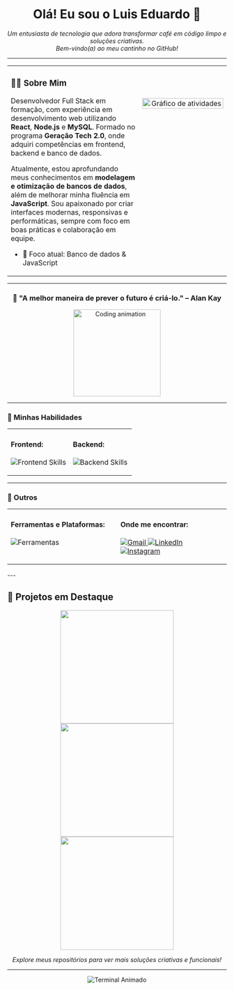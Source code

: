 <p align="center">
    
</p>

<div align="center">
  <h1>Olá! Eu sou o Luis Eduardo 👋</h1>
  <p><em>Um entusiasta de tecnologia que adora transformar café em código limpo e soluções criativas. <br> Bem-vindo(a) ao meu cantinho no GitHub!</em></p>
</div>

---

<table align="center" width="100%">
  <tr valign="top">
    <td width="60%">
      
### 👨‍💻 Sobre Mim

Desenvolvedor Full Stack em formação, com experiência em desenvolvimento web utilizando **React**, **Node.js** e **MySQL**. Formado no programa **Geração Tech 2.0**, onde adquiri competências em frontend, backend e banco de dados.  

Atualmente, estou aprofundando meus conhecimentos em **modelagem e otimização de bancos de dados**, além de melhorar minha fluência em **JavaScript**. Sou apaixonado por criar interfaces modernas, responsivas e performáticas, sempre com foco em boas práticas e colaboração em equipe.

- 🌱 Foco atual: Banco de dados & JavaScript

</td>
    
<td width="40%" align="center">

<picture>
  <source media="(prefers-color-scheme: dark)" srcset="https://raw.githubusercontent.com/eduard0-tech/eduard0-tech/output/github-contribution-grid-snake-dark.svg">
  <source media="(prefers-color-scheme: light)" srcset="https://raw.githubusercontent.com/eduard0-tech/eduard0-tech/output/github-contribution-grid-snake.svg">
</picture>

<br><br>

<a href="https://github-readme-activity-graph.vercel.app/graph?username=eduard0-tech&bg_color=0d1117&color=ffffff&line=00a2f9&point=00a2f9&area=true&hide_border=true" target="_blank">
  <img src="https://github-readme-activity-graph.vercel.app/graph?username=eduard0-tech&bg_color=0d1117&color=ffffff&line=00a2f9&point=00a2f9&area=true&hide_border=true" alt="Gráfico de atividades" width="100%"/>
</a>

</td>
  </tr>
</table>

---

<div align="center">

### 🌟 "A melhor maneira de prever o futuro é criá-lo." – Alan Kay

<img src="https://media.giphy.com/media/qgQUggAC3Pfv687qPC/giphy.gif" width="200px" alt="Coding animation"/>

</div>

---

### 🚀 Minhas Habilidades

<table width="100%">
  <tr valign="top">
    <td width="50%">
      <h4>Frontend:</h4>
      <p align="left">
        <img src="https://skillicons.dev/icons?i=react,nextjs,ts,tailwind,html,css,vite" alt="Frontend Skills" />
      </p>
    </td>
    <td width="50%">
      <h4>Backend:</h4>
      <p align="left">
        <img src="https://skillicons.dev/icons?i=nodejs,express,prisma,postgres,docker" alt="Backend Skills" />
      </p>
    </td>
  </tr>
</table>

---

### 🧰 Outros

<table width="100%">
  <tr valign="top">
    <td width="50%">
      <h4>Ferramentas e Plataformas:</h4>
      <p align="left">
        <img src="https://skillicons.dev/icons?i=git,github,vscode,figma,postman" alt="Ferramentas" />
      </p>
    </td>
    <td width="50%">
      <h4>Onde me encontrar:</h4>
      <p align="left">
        <a href="mailto:SEU-EMAIL-AQUI" target="_blank">
          <img src="https://img.shields.io/badge/Gmail-D14836?style=for-the-badge&logo=gmail&logoColor=white" alt="Gmail">
        </a>
        <a href="https://www.linkedin.com/in/SEU-LINKEDIN-AQUI/" target="_blank">
          <img src="https://img.shields.io/badge/LinkedIn-0077B5?style=for-the-badge&logo=linkedin&logoColor=white" alt="LinkedIn">
        </a>
        <a href="https://www.instagram.com/SEU-INSTAGRAM-AQUI" target="_blank">
          <img src="https://img.shields.io/badge/Instagram-E4405F?style=for-the-badge&logo=instagram&logoColor=white" alt="Instagram">
        </a>
      </p>
    </td>
  </tr>
</table>
---

## 📌 Projetos em Destaque

<p align="center">
  <img src="https://github.com/eduard0-tech/eduard0-tech/assets/placeholder1.png" width="260px" />
  <img src="https://github.com/eduard0-tech/eduard0-tech/assets/placeholder2.png" width="260px" />
  <img src="https://github.com/eduard0-tech/eduard0-tech/assets/placeholder3.png" width="260px" />
</p>

<p align="center">
  <em>Explore meus repositórios para ver mais soluções criativas e funcionais!</em>
</p>

---
<p align="center">
  <img src="https://readme-typing-svg.herokuapp.com?font=Fira+Code&size=22&pause=1000&color=00A2F9&vCenter=true&width=435&lines=npm+run+dev;git+commit+-m+'feat:+melhoria+no+readme';deploy+--prod;Obrigado+pela+visita+🚀" alt="Terminal Animado" />
</p>
